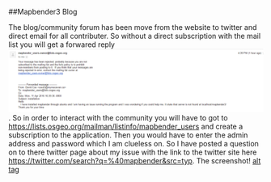 ##Mapbender3 Blog

  The blog/community forum has been move from the website to twitter and direct email for all contributer. So without a direct subscription with the mail list you will get a forwared reply ![alt tag](https://github.com/CaoDavid3/mapbender-starter/blob/master/Error.png). So in order to interact with the community you will have to got to https://lists.osgeo.org/mailman/listinfo/mapbender_users and create a subscription to the application. Then you would have to enter the admin address and password which I am clueless on. So I have posted a question on to there twitter page about my issue with the link to the twitter site here https://twitter.com/search?q=%40mapbender&src=typ. The screenshot! [alt tag](https://github.com/CaoDavid3/mapbender-starter/blob/master/Twitter.PNG)
